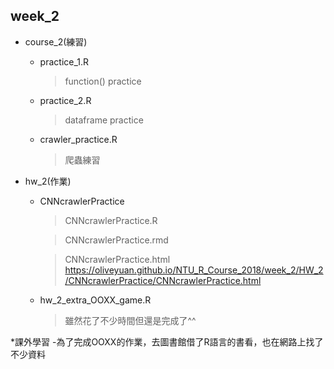 ## week_2

* course_2(練習)
  - practice_1.R
    >function() practice
  - practice_2.R
    >dataframe practice
  - crawler_practice.R
    >爬蟲練習
    
* hw_2(作業)
  - CNNcrawlerPractice
    >CNNcrawlerPractice.R
    
    >CNNcrawlerPractice.rmd
    
    >CNNcrawlerPractice.html
    https://oliveyuan.github.io/NTU_R_Course_2018/week_2/HW_2/CNNcrawlerPractice/CNNcrawlerPractice.html
    
  - hw_2_extra_OOXX_game.R
    >雖然花了不少時間但還是完成了^^

*課外學習
  -為了完成OOXX的作業，去圖書館借了R語言的書看，也在網路上找了不少資料
